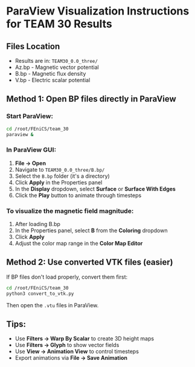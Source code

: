 # ParaView Visualization Instructions for TEAM 30 Results

## Files Location
- Results are in: `TEAM30_0.0_three/`
- Az.bp - Magnetic vector potential
- B.bp - Magnetic flux density  
- V.bp - Electric scalar potential

## Method 1: Open BP files directly in ParaView

### Start ParaView:
```bash
cd /root/FEniCS/team_30
paraview &
```

### In ParaView GUI:
1. **File → Open**
2. Navigate to `TEAM30_0.0_three/B.bp/`
3. Select the `B.bp` folder (it's a directory)
4. Click **Apply** in the Properties panel
5. In the **Display** dropdown, select **Surface** or **Surface With Edges**
6. Click the **Play** button to animate through timesteps

### To visualize the magnetic field magnitude:
1. After loading B.bp
2. In the Properties panel, select **B** from the **Coloring** dropdown
3. Click **Apply**
4. Adjust the color map range in the **Color Map Editor**

## Method 2: Use converted VTK files (easier)

If BP files don't load properly, convert them first:
```bash
cd /root/FEniCS/team_30
python3 convert_to_vtk.py
```

Then open the `.vtu` files in ParaView.

## Tips:
- Use **Filters → Warp By Scalar** to create 3D height maps
- Use **Filters → Glyph** to show vector fields  
- Use **View → Animation View** to control timesteps
- Export animations via **File → Save Animation**

